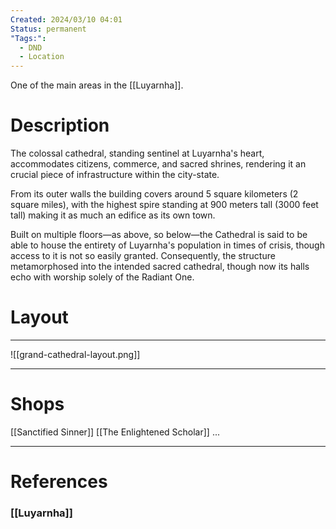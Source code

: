 ```yaml
---
Created: 2024/03/10 04:01
Status: permanent
"Tags:":
  - DND
  - Location
---
```

One of the main areas in the [[Luyarnha]].

# Description

The colossal cathedral, standing sentinel at Luyarnha's heart, accommodates citizens, commerce, and sacred shrines, rendering it an crucial piece of infrastructure within the city-state. 

From its outer walls the building covers around 5 square kilometers (2 square miles), with the highest spire standing at 900 meters tall (3000 feet tall) making it as much an edifice as its own town. 

Built on multiple floors—as above, so below—the Cathedral is said to be able to house the entirety of Luyarnha's population in times of crisis, though access to it is not so easily granted. Consequently, the structure metamorphosed into the intended sacred cathedral, though now its halls echo with worship solely of the Radiant One.

# Layout
---
![[grand-cathedral-layout.png]]

--- 
# Shops
[[Sanctified Sinner]]
[[The Enlightened Scholar]]
...

---
# References
### [[Luyarnha]]
